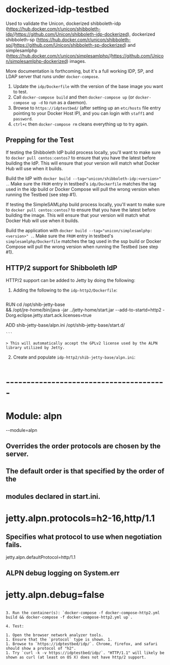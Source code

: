# dockerized-idp-testbed
Used to validate the Unicon, dockerized shibboleth-idp (<https://hub.docker.com/r/unicon/shibboleth-idp/>/<https://github.com/Unicon/shibboleth-idp-dockerized>),
 dockerized shibboleth-sp (<https://hub.docker.com/r/unicon/shibboleth-sp/>/<https://github.com/Unicon/shibboleth-sp-dockerized>) and
simplesamlphp (<https://hub.docker.com/r/unicon/simplesamlphp/>/<https://github.com/Unicon/simplesamlphp-dockerized>) images.

More documentation is forthcoming, but it's a full working IDP, SP, and LDAP server that runs under `docker-compose`. 

1. Update the `idp/Dockerfile` with the version of the base image you want to test.
1. Call `docker-compose build` and then `docker-compose up` (or `docker-compose up -d` to run as a daemon).
1. Browse to `https://idptestbed/` (after setting up an `etc/hosts` file entry pointing to your Docker Host IP), and you can login with `staff1` and `password`.  
1. `ctrl+c` then `docker-compose rm` cleans everything up to try again.

## Prepping for the Test
If testing the Shibboleth IdP build process locally, you'll want to make sure to `docker pull centos:centos7` to ensure that you have the latest before building the IdP. This will ensure that your version will match what Docker Hub will use when it builds. 

Build the IdP with `docker build --tag="unicon/shibboleth-idp:<version>" .`. Make sure the `FROM` entry in testbed's `idp/Dockerfile` matches the tag used in the idp build  or Docker Compose will pull the wrong version when running the Testbed (see step #1).

If testing the SimpleSAMLphp build process locally, you'll want to make sure to `docker pull centos:centos7` to ensure that you have the latest before building the image. This will ensure that your version will match what Docker Hub will use when it builds. 

Build the application with `docker build --tag="unicon/simplesamlphp:<version>" .`. Make sure the `FROM` entry in testbed's `simplesamlphp/Dockerfile` matches the tag used in the ssp build or Docker Compose will pull the wrong version when running the Testbed (see step #1).

## HTTP/2 support for Shibboleth IdP
HTTP/2 support can be added to Jetty by doing the following:

1. Adding the following to the `idp-http2/Dockerfile`:
 
    ```
RUN cd /opt/shib-jetty-base \
    && /opt/jre-home/bin/java -jar ../jetty-home/start.jar --add-to-startd=http2 -Dorg.eclipse.jetty.start.ack.licenses=true

ADD shib-jetty-base/alpn.ini /opt/shib-jetty-base/start.d/

    ```

    > This will automatically accept the GPLv2 license used by the ALPN library utilized by Jetty.

2. Create and populate `idp-http2/shib-jetty-base/alpn.ini`:

   ```
# ---------------------------------------
# Module: alpn
--module=alpn

## Overrides the order protocols are chosen by the server.
## The default order is that specified by the order of the
## modules declared in start.ini.
# jetty.alpn.protocols=h2-16,http/1.1

## Specifies what protocol to use when negotiation fails.
jetty.alpn.defaultProtocol=http/1.1

## ALPN debug logging on System.err
# jetty.alpn.debug=false
   ```

3. Run the container(s): `docker-compose -f docker-compose-http2.yml build && docker-compose -f docker-compose-http2.yml up`.

4. Test:

  1. Open the browser network analyzer tools. 
  1. Ensure that the `protocol` type is shown. 1.
  1. Browse to `https://idptestbed/idp/`. Chrome, firefox, and safari should show a protocol of "h2".
  1. Try `curl -k -v https://idptestbed/idp/`. "HTTP/1.1" will likely be shown as curl (at least on OS X) does not have http/2 support.
  
